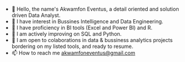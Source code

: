 
- 👋 Hello, the name's Akwamfon Eventus, a detail oriented and solution driven Data Analyst.
- 👀 I have interest in Bussines Intelligence and Data Engineering.
- 🧰 I have proficiency in BI tools (Excel and Power BI) and R.
- 🌱 I am actively improving on SQL and Python.
- 🤝 I am open to colaborations in data & bussiness analytics projects bordering on my listed tools, and ready to resume.
- 📫 How to reach me akwamfoneventus@gmail.com
<!---
akwaire/akwaire is a ✨ special ✨ repository because its `README.md` (this file) appears on your GitHub profile.
You can click the Preview link to take a look at your changes.
---> 
